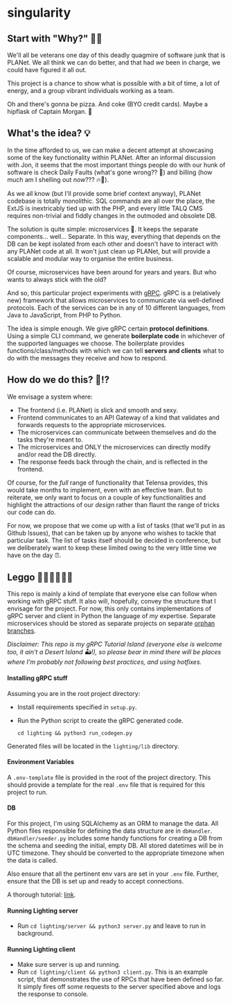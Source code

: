 # singularity

## Start with "Why?" 🤷🏽‍

We'll all be veterans one day of this deadly quagmire of software junk that is PLANet. We all think we can do better, and that had _we_ been in charge, we could have figured it all out.

This project is a chance to show what is possible with a bit of time, a lot of energy, and a group vibrant individuals working as a team. 

Oh and there's gonna be pizza. And coke (BYO credit cards). Maybe a hipflask of Captain Morgan. 👀

## What's the idea? 💡
In the time afforded to us, we can make a decent attempt at showcasing some of the key functionality within PLANet. After an informal discussion with Jon, it seems that the most important things people do with our hunk of software is check Daily Faults (what's gone wrong?? 🤢) and billing (how much am I shelling out _now_??? 🔥💸). 

As we all know (but I'll provide some brief context anyway), PLANet codebase is totally monolithic. SQL commands are all over the place, the ExtJS is inextricably tied up with the PHP, and every little TALQ CMS requires non-trivial and fiddly changes in the outmoded and obsolete DB.
 
The solution is quite simple: microservices 🎉. It keeps the separate components... well... Separate. In this way, everything that depends on the DB can be kept isolated from each other and doesn't have to interact with any PLANet code at all. It won't just clean up PLANet, but will provide a scalable and modular way to organise the entire business. 

Of course, microservices have been around for years and years. But who wants to always stick with the old? 

And so, this particular project experiments with [gRPC](https://grpc.io). gRPC is a (relatively new) framework that allows microservices to communicate via well-defined protocols. Each of the services can be in any of 10 different languages, from Java to JavaScript, from PHP to Python. 

The idea is simple enough. We give gRPC certain **protocol definitions**. Using a simple CLI command, we generate **boilerplate code** in whichever of the supported languages we choose. The boilerplate provides functions/class/methods with which we can tell **servers and clients** what to do with the messages they receive and how to respond.

## How do we do this? 🧐⁉️
We envisage a system where:
* The frontend (i.e. PLANet) is slick and smooth and sexy.
* Frontend communicates to an API Gateway of a kind that validates and forwards requests to the appropriate microservices.
* The microservices can communicate between themselves and do the tasks they're meant to.
* The microservices and ONLY the microservices can directly modify and/or read the DB directly.
* The response feeds back through the chain, and is reflected in the frontend.

Of course, for the _full_ range of functionality that Telensa provides, this would take months to implement, even with an effective team. But to reiterate, we only want to focus on a couple of key functionalities and highlight the attractions of our _design_ rather than flaunt the range of tricks our code can do.

For now, we propose that we come up with a list of tasks (that we'll put in as Github Issues), that can be taken up by anyone who wishes to tackle that particular task. The list of tasks itself should be decided in conference, but we deliberately want to keep these limited owing to the very little time we have on the day ⏰.

## Leggo 🏃🏽‍♂️🏃🏽‍♀️
This repo is mainly a kind of template that everyone else can follow when working with gRPC stuff. It also will, hopefully, convey the structure that I envisage for the project. For now, this only contains implementations of gRPC server and client in Python the language of _my_ expertise. Separate microservices should be stored as separate projects on separate [orphan branches](https://stackoverflow.com/questions/14679614/whats-the-best-practice-for-putting-multiple-projects-in-a-git-repository).

_Disclaimer: This repo is my gRPC Tutorial Island (everyone else is welcome too, it ain't a Desert Island 🏜!), so please bear in mind there will be places where I'm probably not following best practices, and using hotfixes._

#### Installing gRPC stuff
Assuming you are in the root project directory:

* Install requirements specified in `setup.py`.

* Run the Python script to create the gRPC generated code.

    ```
    cd lighting && python3 run_codegen.py
    ```
    
Generated files will be located in the `lighting/lib` directory.
  
#### Environment Variables
A `.env-template` file is provided in the root of the project directory. This should provide a template for the real `.env` file that is required for this project to run.

#### DB
For this project, I'm using SQLAlchemy as an ORM to manage the data. All Python files responsible for defining the data structure are in `dbHandler`. `dbHandler/seeder.py` includes some handy functions for creating a DB from the schema and seeding the initial, empty DB. All stored datetimes will be in UTC timezone. They should be converted to the appropriate timezone when the data is called.

Also ensure that all the pertinent env vars are set in your `.env` file. Further, ensure that the DB is set up and ready to accept connections.

A thorough tutorial: [link](https://auth0.com/blog/sqlalchemy-orm-tutorial-for-python-developers).

#### Running Lighting server
* Run `cd lighting/server && python3 server.py` and leave to run in background.

#### Running Lighting client
* Make sure server is up and running.
* Run `cd lighting/client && python3 client.py`. This is an example script, that demonstrates the use of RPCs that have been defined so far. It simply fires off some requests to the server specified above and logs the response to console.
